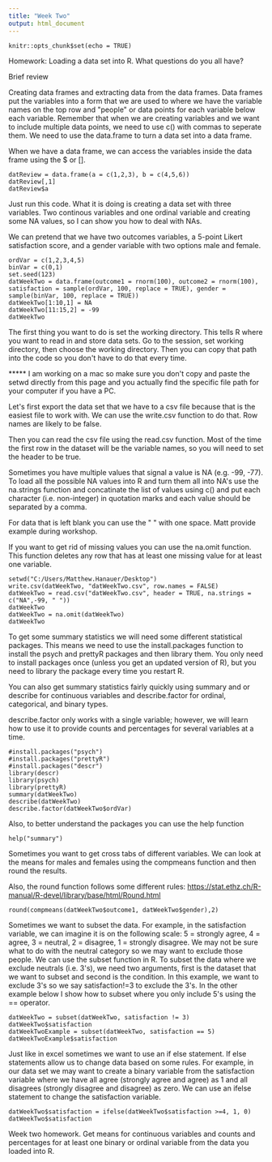 ```yaml
---
title: "Week Two"
output: html_document
---
```


```{r setup, include=FALSE}
knitr::opts_chunk$set(echo = TRUE)
```
Homework: Loading a data set into R.  What questions do you all have?

Brief review

Creating data frames and extracting data from the data frames.  Data frames put the variables into a form that we are used to where we have the variable names on the top row and "people" or data points for each variable below each variable.  Remember that when we are creating variables and we want to include multiple data points, we need to use c() with commas to seperate them.  We need to use the data.frame to turn a data set into a data frame.

When we have a data frame, we can access the variables inside the data frame using the $ or [].
```{r}
datReview = data.frame(a = c(1,2,3), b = c(4,5,6))
datReview[,1]
datReview$a
```

Just run this code.  What it is doing is creating a data set with three variables.  Two continous variables and one ordinal variable and creating some NA values, so I can show you how to deal with NAs. 

We can pretend that we have two outcomes variables, a 5-point Likert satisfaction score, and a gender variable with two options male and female.
```{r}
ordVar = c(1,2,3,4,5)
binVar = c(0,1)
set.seed(123)
datWeekTwo = data.frame(outcome1 = rnorm(100), outcome2 = rnorm(100), satisfaction = sample(ordVar, 100, replace = TRUE), gender = sample(binVar, 100, replace = TRUE))
datWeekTwo[1:10,1] = NA
datWeekTwo[11:15,2] = -99
datWeekTwo
```
The first thing you want to do is set the working directory.  This tells R where you want to read in and store data sets.  Go to the session, set working directory, then choose the working directory.  Then you can copy that path into the code so you don't have to do that every time.

***** I am working on a mac so make sure you don't copy and paste the setwd directly from this page and you actually find the specific file path for your computer if you have a PC.

Let's first export the data set that we have to a csv file because that is the easiest file to work with.  We can use the write.csv function to do that.  Row names are likely to be false.

Then you can read the csv file using the read.csv function.  Most of the time the first row in the dataset will be the variable names, so you will need to set the header to be true.  


Sometimes you have multiple values that signal a value is NA (e.g. -99, -77).  To load all the possible NA values into R and turn them all into NA's use the na.strings function and concatinate the list of values using c() and put each character (i.e. non-integer) in quotation marks and each value should be separated by a comma.  

For data that is left blank you can use the " " with one space.  Matt provide example during workshop.

If you want to get rid of missing values you can use the na.omit function.  This function deletes any row that has at least one missing value for at least one variable. 
```{r}
setwd("C:/Users/Matthew.Hanauer/Desktop")
write.csv(datWeekTwo, "datWeekTwo.csv", row.names = FALSE)
datWeekTwo = read.csv("datWeekTwo.csv", header = TRUE, na.strings = c("NA",-99, " "))
datWeekTwo
datWeekTwo = na.omit(datWeekTwo)
datWeekTwo
```
To get some summary statistics we will need some different statistical packages.  This means we need to use the install.packages function to install the psych and prettyR packages and then library them.  You only need to install packages once (unless you get an updated version of R), but you need to library the package every time you restart R.  

You can also get summary statistics fairly quickly using summary and or describe for continuous variables and describe.factor for ordinal, categorical, and binary types.

describe.factor only works with a single variable; however, we will learn how to use it to provide counts and percentages for several variables at a time.
```{r}
#install.packages("psych")
#install.packages("prettyR")
#install.packages("descr")
library(descr)
library(psych)
library(prettyR)
summary(datWeekTwo)
describe(datWeekTwo)
describe.factor(datWeekTwo$ordVar)
```
Also, to better understand the packages you can use the help function
```{r}
help("summary")
```
Sometimes you want to get cross tabs of different variables.  We can look at the means for males and females using the compmeans function and then round the results.

Also, the round function follows some different rules: https://stat.ethz.ch/R-manual/R-devel/library/base/html/Round.html
```{r}
round(compmeans(datWeekTwo$outcome1, datWeekTwo$gender),2)
```
Sometimes we want to subset the data.  For example, in the satisfaction variable, we can imagine it is on the following scale: 5 = strongly agree, 4 = agree, 3 = neutral, 2 = disagree, 1 = strongly disagree.  We may not be sure what to do with the neutral category so we may want to exclude those people.  We can use the subset function in R.  To subset the data where we exclude neutrals (i.e. 3's), we need two arguments, first is the dataset that we want to subset and second is the condition.  In this example, we want to exclude 3's so we say satisfaction!=3 to exclude the 3's.  In the other example below I show how to subset where you only include 5's using the == operator.  
```{r}
datWeekTwo = subset(datWeekTwo, satisfaction != 3)
datWeekTwo$satisfaction
datWeekTwoExample = subset(datWeekTwo, satisfaction == 5)
datWeekTwoExample$satisfaction
```
Just like in excel sometimes we want to use an if else statement.  If else statements allow us to change data based on some rules.  For example, in our data set we may want to create a binary variable from the satisfaction variable where we have all agree (strongly agree and agree) as 1 and all disagrees (strongly disagree and disagree) as zero.  We can use an ifelse statement to change the satisfaction variable.  
```{r}
datWeekTwo$satisfaction = ifelse(datWeekTwo$satisfaction >=4, 1, 0)
datWeekTwo$satisfaction
```
Week two homework.  Get means for continuous variables and counts and percentages for at least one binary or ordinal variable from the data you loaded into R.
